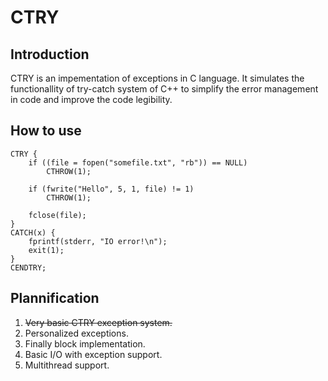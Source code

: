CTRY
====

Introduction
------------

CTRY is an impementation of exceptions in C language. It simulates the
functionallity of try-catch system of C++ to simplify the error management in
code and improve the code legibility.

How to use
----------

	CTRY {
		if ((file = fopen("somefile.txt", "rb")) == NULL)
			CTHROW(1);

		if (fwrite("Hello", 5, 1, file) != 1)
			CTHROW(1);

		fclose(file);
	}
	CATCH(x) {
		fprintf(stderr, "IO error!\n");
		exit(1);
	}
	CENDTRY;

Plannification
--------------

1. ~~Very basic CTRY exception system.~~
2. Personalized exceptions.
3. Finally block implementation.
4. Basic I/O with exception support.
5. Multithread support.
